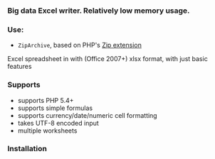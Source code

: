 ### Big data Excel writer. Relatively low memory usage.
### Use:
- `ZipArchive`, based on PHP's [Zip extension](http://fr.php.net/manual/en/book.zip.php)

Excel spreadsheet in with (Office 2007+) xlsx format, with just basic features

### Supports
* supports PHP 5.4+
* supports simple formulas
* supports currency/date/numeric cell formatting
* takes UTF-8 encoded input
* multiple worksheets

### Installation
